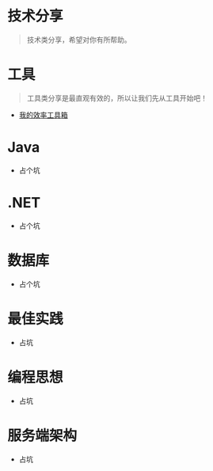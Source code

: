 # 技术分享
> 技术类分享，希望对你有所帮助。

# 工具
> 工具类分享是最直观有效的，所以让我们先从工具开始吧！
* [我的效率工具箱](docs/tools/我的效率工具箱.md)

# Java
* 占个坑

# .NET
* 占个坑

# 数据库
* 占个坑

# 最佳实践
* 占坑

# 编程思想
* 占坑

# 服务端架构
* 占坑